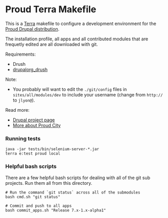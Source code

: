 Proud Terra Makefile
====================

This is a [Terra](http://github.com/terra-ops/terra-cli) makefile to configure
a development environment for the [Proud Drupal distribution](http://github.com/proudcity/proud).

The installation profile, all apps and all contributed modules that are frequetly edited are all
downloaded with git.

Requirements:
* Drush
* [drupalorg_drush](https://www.drupal.org/project/drupalorg_drush)

Note:
* You probably will want to edit the `./git/config` files in `sites/all/modules/dev` to include your username
(change from `http://` to `jlyon@`).

Read more:
* [Drupal project page](http://drupal.org/project/proud)
* [More about Proud City](http://getproudcity.com)


### Running tests
```
java -jar tests/bin/selenium-server-*.jar
terra e:test proud local

```

### Helpful bash scripts
There are a few helpful bash scripts for dealing with all of the git sub projects.
Run them all from this directory.
```
# Run the command `git status` across all of the submodules
bash cmd.sh "git status"

# Commit and push to all apps
bash commit_apps.sh "Release 7.x-1.x-alpha1"
```